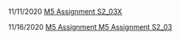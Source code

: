 11/11/2020
<a href="https://docs.google.com/document/d/1MXUNCizDWYK5UVDMqO7TGBBYIUoCJoj6JxQL8_aNGD8/edit?usp=sharing"> M5 Assignment S2_03X </a>

11/16/2020
<a href="https://docs.google.com/document/d/1X0G8LsSOJYbofOHd77bDb059PTqDJ7Oc9D3oHqp_lak/edit"> M5 Assignment M5 Assignment S2_03 </a>
